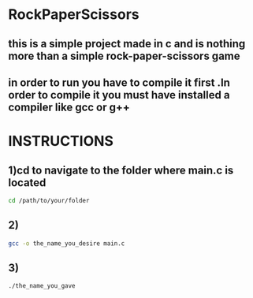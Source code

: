 # RockPaperScissors

## this is a simple project made in c and is nothing more than a simple rock-paper-scissors game

## in order to run you have to compile it first .In order to compile it you must have installed a compiler like gcc or g++


# INSTRUCTIONS

## 1)cd to navigate to the folder where main.c is located

```bash
cd /path/to/your/folder
```

## 2)
```bash
gcc -o the_name_you_desire main.c
```

## 3)
```bash
./the_name_you_gave
```





